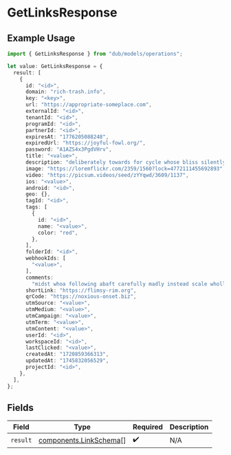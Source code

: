 # GetLinksResponse

## Example Usage

```typescript
import { GetLinksResponse } from "dub/models/operations";

let value: GetLinksResponse = {
  result: [
    {
      id: "<id>",
      domain: "rich-trash.info",
      key: "<key>",
      url: "https://appropriate-someplace.com",
      externalId: "<id>",
      tenantId: "<id>",
      programId: "<id>",
      partnerId: "<id>",
      expiresAt: "1776205088248",
      expiredUrl: "https://joyful-fowl.org/",
      password: "A1AZS4x3PgdVHrv",
      title: "<value>",
      description: "deliberately towards for cycle whose bliss silently except",
      image: "https://loremflickr.com/2359/1560?lock=4772111455692893",
      video: "https://picsum.videos/seed/zYYqwd/3609/1137",
      ios: "<value>",
      android: "<id>",
      geo: {},
      tagId: "<id>",
      tags: [
        {
          id: "<id>",
          name: "<value>",
          color: "red",
        },
      ],
      folderId: "<id>",
      webhookIds: [
        "<value>",
      ],
      comments:
        "midst whoa following abaft carefully madly instead scale wholly out wasteful badly",
      shortLink: "https://flimsy-rim.org",
      qrCode: "https://noxious-onset.biz",
      utmSource: "<value>",
      utmMedium: "<value>",
      utmCampaign: "<value>",
      utmTerm: "<value>",
      utmContent: "<value>",
      userId: "<id>",
      workspaceId: "<id>",
      lastClicked: "<value>",
      createdAt: "1720859366313",
      updatedAt: "1745832056529",
      projectId: "<id>",
    },
  ],
};
```

## Fields

| Field                                                            | Type                                                             | Required                                                         | Description                                                      |
| ---------------------------------------------------------------- | ---------------------------------------------------------------- | ---------------------------------------------------------------- | ---------------------------------------------------------------- |
| `result`                                                         | [components.LinkSchema](../../models/components/linkschema.md)[] | :heavy_check_mark:                                               | N/A                                                              |